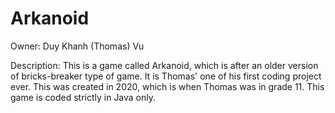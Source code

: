 # Arkanoid
Owner: Duy Khanh (Thomas) Vu

Description: This is a game called Arkanoid, which is after an older version of bricks-breaker type of game. It is Thomas' one of his first coding project ever. This was created in 2020, which is when Thomas was in grade 11. This game is coded strictly in Java only.

